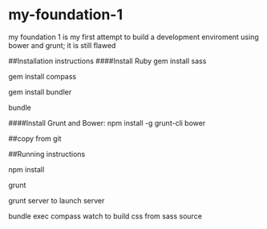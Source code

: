 # my-foundation-1
my foundation 1 is my first attempt to build a development enviroment using bower and grunt; it is still flawed

##Installation instructions
####Install Ruby
gem install sass

gem install compass

gem install bundler

bundle

####Install Grunt and Bower:
npm install -g grunt-cli bower

##copy from git


##Running instructions

npm install

grunt

grunt server to launch server

bundle exec compass watch to build css from sass source

